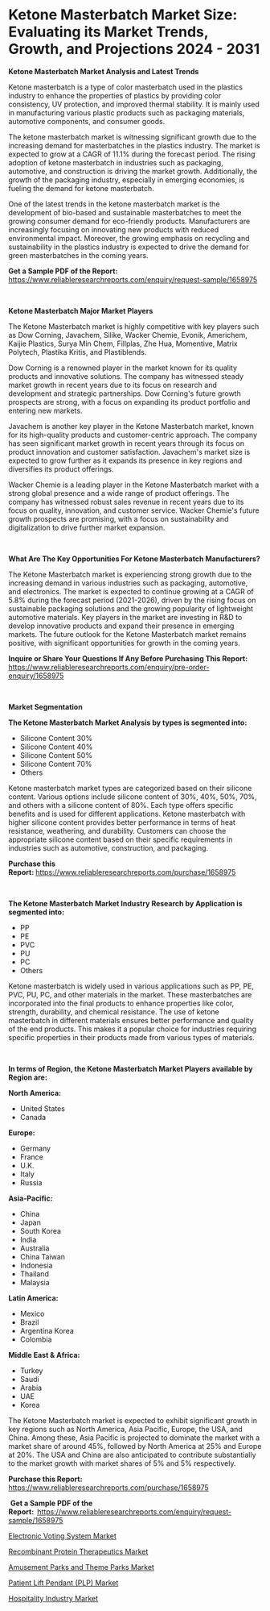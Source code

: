 <p><h1>Ketone Masterbatch Market Size: Evaluating its Market Trends, Growth, and Projections 2024 - 2031</h1></p><p><strong>Ketone Masterbatch Market Analysis and Latest Trends</strong></p>
<p><p>Ketone masterbatch is a type of color masterbatch used in the plastics industry to enhance the properties of plastics by providing color consistency, UV protection, and improved thermal stability. It is mainly used in manufacturing various plastic products such as packaging materials, automotive components, and consumer goods.</p><p>The ketone masterbatch market is witnessing significant growth due to the increasing demand for masterbatches in the plastics industry. The market is expected to grow at a CAGR of 11.1% during the forecast period. The rising adoption of ketone masterbatch in industries such as packaging, automotive, and construction is driving the market growth. Additionally, the growth of the packaging industry, especially in emerging economies, is fueling the demand for ketone masterbatch.</p><p>One of the latest trends in the ketone masterbatch market is the development of bio-based and sustainable masterbatches to meet the growing consumer demand for eco-friendly products. Manufacturers are increasingly focusing on innovating new products with reduced environmental impact. Moreover, the growing emphasis on recycling and sustainability in the plastics industry is expected to drive the demand for green masterbatches in the coming years.</p></p>
<p><strong>Get a Sample PDF of the Report:&nbsp;</strong> <a href="https://www.reliableresearchreports.com/enquiry/request-sample/1658975">https://www.reliableresearchreports.com/enquiry/request-sample/1658975</a></p>
<p>&nbsp;</p>
<p><strong>Ketone Masterbatch Major Market Players</strong></p>
<p><p>The Ketone Masterbatch market is highly competitive with key players such as Dow Corning, Javachem, Silike, Wacker Chemie, Evonik, Americhem, Kaijie Plastics, Surya Min Chem, Fillplas, Zhe Hua, Momentive, Matrix Polytech, Plastika Kritis, and Plastiblends. </p><p>Dow Corning is a renowned player in the market known for its quality products and innovative solutions. The company has witnessed steady market growth in recent years due to its focus on research and development and strategic partnerships. Dow Corning's future growth prospects are strong, with a focus on expanding its product portfolio and entering new markets.</p><p>Javachem is another key player in the Ketone Masterbatch market, known for its high-quality products and customer-centric approach. The company has seen significant market growth in recent years through its focus on product innovation and customer satisfaction. Javachem's market size is expected to grow further as it expands its presence in key regions and diversifies its product offerings.</p><p>Wacker Chemie is a leading player in the Ketone Masterbatch market with a strong global presence and a wide range of product offerings. The company has witnessed robust sales revenue in recent years due to its focus on quality, innovation, and customer service. Wacker Chemie's future growth prospects are promising, with a focus on sustainability and digitalization to drive further market expansion.</p></p>
<p>&nbsp;</p>
<p><strong>What Are The Key Opportunities For Ketone Masterbatch Manufacturers?</strong></p>
<p><p>The Ketone Masterbatch market is experiencing strong growth due to the increasing demand in various industries such as packaging, automotive, and electronics. The market is expected to continue growing at a CAGR of 5.8% during the forecast period (2021-2026), driven by the rising focus on sustainable packaging solutions and the growing popularity of lightweight automotive materials. Key players in the market are investing in R&D to develop innovative products and expand their presence in emerging markets. The future outlook for the Ketone Masterbatch market remains positive, with significant opportunities for growth in the coming years.</p></p>
<p><strong>Inquire or Share Your Questions If Any Before Purchasing This Report:</strong> <a href="https://www.reliableresearchreports.com/enquiry/pre-order-enquiry/1658975">https://www.reliableresearchreports.com/enquiry/pre-order-enquiry/1658975</a></p>
<p>&nbsp;</p>
<p><strong>Market Segmentation</strong></p>
<p><strong>The Ketone Masterbatch Market Analysis by types is segmented into:</strong></p>
<p><ul><li>Silicone Content 30%</li><li>Silicone Content 40%</li><li>Silicone Content 50%</li><li>Silicone Content 70%</li><li>Others</li></ul></p>
<p><p>Ketone masterbatch market types are categorized based on their silicone content. Various options include silicone content of 30%, 40%, 50%, 70%, and others with a silicone content of 80%. Each type offers specific benefits and is used for different applications. Ketone masterbatch with higher silicone content provides better performance in terms of heat resistance, weathering, and durability. Customers can choose the appropriate silicone content based on their specific requirements in industries such as automotive, construction, and packaging.</p></p>
<p><strong>Purchase this Report:&nbsp;</strong><a href="https://www.reliableresearchreports.com/purchase/1658975">https://www.reliableresearchreports.com/purchase/1658975</a></p>
<p>&nbsp;</p>
<p><strong>The Ketone Masterbatch Market Industry Research by Application is segmented into:</strong></p>
<p><ul><li>PP</li><li>PE</li><li>PVC</li><li>PU</li><li>PC</li><li>Others</li></ul></p>
<p><p>Ketone masterbatch is widely used in various applications such as PP, PE, PVC, PU, PC, and other materials in the market. These masterbatches are incorporated into the final products to enhance properties like color, strength, durability, and chemical resistance. The use of ketone masterbatch in different materials ensures better performance and quality of the end products. This makes it a popular choice for industries requiring specific properties in their products made from various types of materials.</p></p>
<p>&nbsp;</p>
<p><strong>In terms of Region, the Ketone Masterbatch Market Players available by Region are:</strong></p>
<p>
    <p> <strong> North America: </strong>
        <ul>
            <li>United States</li>
            <li>Canada</li>
        </ul>
        </p> 
    <p> <strong> Europe: </strong>
        <ul>
            <li>Germany</li>
            <li>France</li>
            <li>U.K.</li>
            <li>Italy</li>
            <li>Russia</li>
        </ul>
        </p> 
    <p> <strong> Asia-Pacific: </strong>
        <ul>
            <li>China</li>
            <li>Japan</li>
            <li>South Korea</li>
            <li>India</li>
            <li>Australia</li>
            <li>China Taiwan</li>
            <li>Indonesia</li>
            <li>Thailand</li>
            <li>Malaysia</li>
        </ul>
        </p> 
    <p> <strong> Latin America: </strong>
        <ul>
            <li>Mexico</li>
            <li>Brazil</li>
            <li>Argentina Korea</li>
            <li>Colombia</li>
        </ul>
        </p> 
    <p> <strong> Middle East & Africa: </strong>
        <ul>
            <li>Turkey</li>
            <li>Saudi</li>
            <li>Arabia</li>
            <li>UAE</li>
            <li>Korea</li>
        </ul>
    </p>
    </p>
<p><p>The Ketone Masterbatch market is expected to exhibit significant growth in key regions such as North America, Asia Pacific, Europe, the USA, and China. Among these, Asia Pacific is projected to dominate the market with a market share of around 45%, followed by North America at 25% and Europe at 20%. The USA and China are also anticipated to contribute substantially to the market growth with market shares of 5% and 5% respectively.</p></p>
<p><strong>Purchase this Report: </strong><a href="https://www.reliableresearchreports.com/purchase/1658975">https://www.reliableresearchreports.com/purchase/1658975</a></p>
<p>&nbsp;<strong>Get a Sample PDF of the Report:&nbsp;&nbsp;</strong><a href="https://www.reliableresearchreports.com/enquiry/request-sample/1658975">https://www.reliableresearchreports.com/enquiry/request-sample/1658975</a></p>
<p><strong></strong></p>
<p><p><a href="https://github.com/provorikovar/Market-Research-Report-List-3/blob/main/electronic-voting-system-market.md">Electronic Voting System Market</a></p><p><a href="https://medium.com/@donaldyoung656/recombinant-protein-therapeutics-market-trends-forecast-and-competitive-analysis-to-2031-de5684ab41a6">Recombinant Protein Therapeutics Market</a></p><p><a href="https://medium.com/p/8df95e81d82c/edit">Amusement Parks and Theme Parks Market</a></p><p><a href="https://github.com/angelajermaine/Market-Research-Report-List-2/blob/main/patient-lift-pendant-plp-market.md">Patient Lift Pendant (PLP) Market</a></p><p><a href="https://medium.com/@harveybeer951/hospitality-industry-market-analysis-and-sze-forecasted-for-period-from-2024-to-2031-7a06fe87dd27">Hospitality Industry Market</a></p></p>